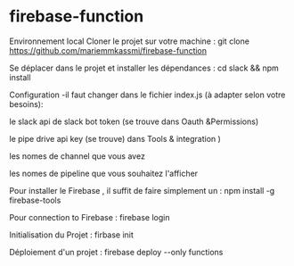 # firebase-function

Environnement local 
Cloner le projet sur votre machine :
git clone https://github.com/mariemmkassmi/firebase-function

Se déplacer dans le projet et installer les dépendances :
cd slack && npm install

Configuration 
-il faut changer dans le fichier index.js (à adapter selon votre besoins):

le slack api de slack bot token (se trouve dans Oauth &Permissions) 

le pipe drive api key (se trouve) dans Tools & integration )

les nomes de channel que vous avez 

les nomes de pipeline que vous souhaitez l'afficher 

Pour installer le Firebase , il suffit de faire simplement un :
npm install -g firebase-tools

Pour connection to Firebase :
firebase login

Initialisation du Projet :
firbase init 

Déploiement d'un projet : 
firebase deploy --only functions  
